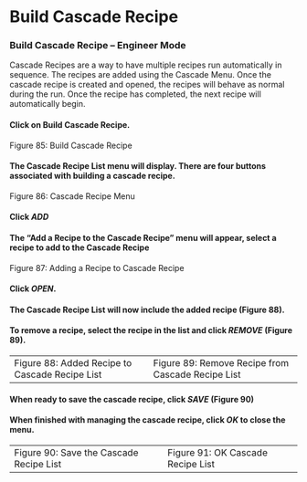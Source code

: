 # Build Cascade Recipe

### Build Cascade Recipe – Engineer Mode <a href="#_hlk82681534" id="_hlk82681534"></a>

Cascade Recipes are a way to have multiple recipes run automatically in sequence. The recipes are added using the Cascade Menu. Once the cascade recipe is created and opened, the recipes will behave as normal during the run. Once the recipe has completed, the next recipe will automatically begin.

#### Click on Build Cascade Recipe.

Figure 85: Build Cascade Recipe

#### The Cascade Recipe List menu will display. There are four buttons associated with building a cascade recipe.

Figure 86: Cascade Recipe Menu

#### Click _ADD_

#### The “Add a Recipe to the Cascade Recipe” menu will appear, select a recipe to add to the Cascade Recipe



Figure 87: Adding a Recipe to Cascade Recipe

#### Click _OPEN_.

#### The Cascade Recipe List will now include the added recipe (Figure 88).

#### To remove a recipe, select the recipe in the list and click _REMOVE_ (Figure 89).

|                                                |                                                   |
| ---------------------------------------------- | ------------------------------------------------- |
| Figure 88: Added Recipe to Cascade Recipe List | Figure 89: Remove Recipe from Cascade Recipe List |

#### When ready to save the cascade recipe, click _SAVE_ (Figure 90)

#### When finished with managing the cascade recipe, click _OK_ to close the menu.

|                                         |                                   |
| --------------------------------------- | --------------------------------- |
| Figure 90: Save the Cascade Recipe List | Figure 91: OK Cascade Recipe List |

### &#x20;<a href="#_toc84500401" id="_toc84500401"></a>
